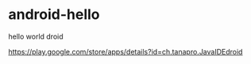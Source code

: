 # android-hello
hello world droid




https://play.google.com/store/apps/details?id=ch.tanapro.JavaIDEdroid
